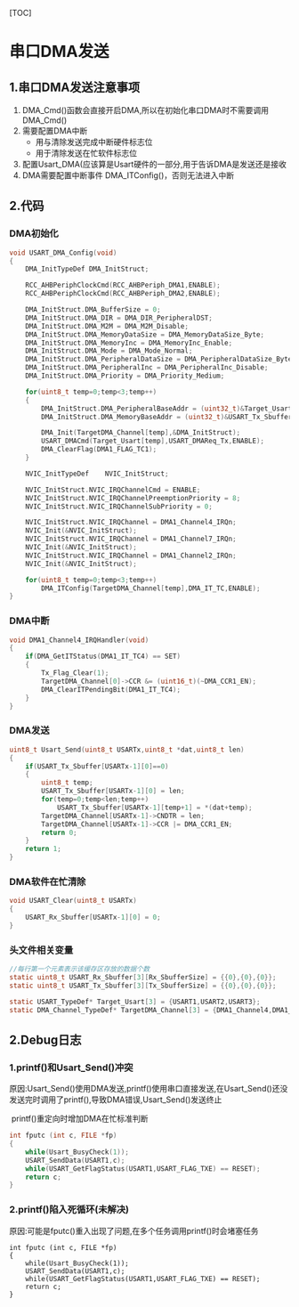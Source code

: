 [TOC]

# 串口DMA发送

## 1.串口DMA发送注意事项

1. DMA_Cmd()函数会直接开启DMA,所以在初始化串口DMA时不需要调用DMA_Cmd()
2. 需要配置DMA中断
   - 用与清除发送完成中断硬件标志位
   - 用于清除发送在忙软件标志位
3. 配置Usart_DMA(应该算是Usart硬件的一部分,用于告诉DMA是发送还是接收
4. DMA需要配置中断事件 DMA_ITConfig()，否则无法进入中断

## 2.代码

### 	DMA初始化

```c
void USART_DMA_Config(void)
{
    DMA_InitTypeDef DMA_InitStruct;

    RCC_AHBPeriphClockCmd(RCC_AHBPeriph_DMA1,ENABLE);
    RCC_AHBPeriphClockCmd(RCC_AHBPeriph_DMA2,ENABLE);

    DMA_InitStruct.DMA_BufferSize = 0;
    DMA_InitStruct.DMA_DIR = DMA_DIR_PeripheralDST;
    DMA_InitStruct.DMA_M2M = DMA_M2M_Disable;
    DMA_InitStruct.DMA_MemoryDataSize = DMA_MemoryDataSize_Byte;
    DMA_InitStruct.DMA_MemoryInc = DMA_MemoryInc_Enable;
    DMA_InitStruct.DMA_Mode = DMA_Mode_Normal;
    DMA_InitStruct.DMA_PeripheralDataSize = DMA_PeripheralDataSize_Byte;
    DMA_InitStruct.DMA_PeripheralInc = DMA_PeripheralInc_Disable;
    DMA_InitStruct.DMA_Priority = DMA_Priority_Medium;

    for(uint8_t temp=0;temp<3;temp++)
    {
        DMA_InitStruct.DMA_PeripheralBaseAddr = (uint32_t)&Target_Usart[temp]->DR;
        DMA_InitStruct.DMA_MemoryBaseAddr = (uint32_t)&USART_Tx_Sbuffer[temp][1];

        DMA_Init(TargetDMA_Channel[temp],&DMA_InitStruct);
        USART_DMACmd(Target_Usart[temp],USART_DMAReq_Tx,ENABLE);
        DMA_ClearFlag(DMA1_FLAG_TC1);
    }

    NVIC_InitTypeDef    NVIC_InitStruct;

    NVIC_InitStruct.NVIC_IRQChannelCmd = ENABLE;
    NVIC_InitStruct.NVIC_IRQChannelPreemptionPriority = 8;
    NVIC_InitStruct.NVIC_IRQChannelSubPriority = 0;

    NVIC_InitStruct.NVIC_IRQChannel = DMA1_Channel4_IRQn;
    NVIC_Init(&NVIC_InitStruct);
    NVIC_InitStruct.NVIC_IRQChannel = DMA1_Channel7_IRQn;
    NVIC_Init(&NVIC_InitStruct);
    NVIC_InitStruct.NVIC_IRQChannel = DMA1_Channel2_IRQn;
    NVIC_Init(&NVIC_InitStruct);

    for(uint8_t temp=0;temp<3;temp++)
        DMA_ITConfig(TargetDMA_Channel[temp],DMA_IT_TC,ENABLE);
}
```

### 	DMA中断

```c
void DMA1_Channel4_IRQHandler(void)
{
    if(DMA_GetITStatus(DMA1_IT_TC4) == SET)
    {
        Tx_Flag_Clear(1);
        TargetDMA_Channel[0]->CCR &= (uint16_t)(~DMA_CCR1_EN);
        DMA_ClearITPendingBit(DMA1_IT_TC4);
    }
}
```

### 	DMA发送

```c
uint8_t Usart_Send(uint8_t USARTx,uint8_t *dat,uint8_t len)
{
    if(USART_Tx_Sbuffer[USARTx-1][0]==0)
    {
        uint8_t temp;
        USART_Tx_Sbuffer[USARTx-1][0] = len;
        for(temp=0;temp<len;temp++)
            USART_Tx_Sbuffer[USARTx-1][temp+1] = *(dat+temp);
        TargetDMA_Channel[USARTx-1]->CNDTR = len;
        TargetDMA_Channel[USARTx-1]->CCR |= DMA_CCR1_EN;
        return 0;
    }
    return 1;
}
```

### 	DMA软件在忙清除

```c
void USART_Clear(uint8_t USARTx)
{
    USART_Rx_Sbuffer[USARTx-1][0] = 0;
}
```

### 	头文件相关变量

```C
//每行第一个元素表示该缓存区存放的数据个数
static uint8_t USART_Rx_Sbuffer[3][Rx_SbufferSize] = {{0},{0},{0}};
static uint8_t USART_Tx_Sbuffer[3][Tx_SbufferSize] = {{0},{0},{0}};

static USART_TypeDef* Target_Usart[3] = {USART1,USART2,USART3};
static DMA_Channel_TypeDef* TargetDMA_Channel[3] = {DMA1_Channel4,DMA1_Channel7,DMA1_Channel2};
```

## 2.Debug日志

### 	1.printf()和Usart_Send()冲突

​			原因:Usart_Send()使用DMA发送,printf()使用串口直接发送,在Usart_Send()还没发送完时调用了printf(),导致DMA错误,Usart_Send()发送终止

​			printf()重定向时增加DMA在忙标准判断

```c
int fputc (int c, FILE *fp)
{
    while(Usart_BusyCheck(1));
	USART_SendData(USART1,c);
	while(USART_GetFlagStatus(USART1,USART_FLAG_TXE) == RESET);
	return c;
}
```

### 2.printf()陷入死循环(未解决)

​	原因:可能是fputc()重入出现了问题,在多个任务调用printf()时会堵塞任务

```x
int fputc (int c, FILE *fp)
{
    while(Usart_BusyCheck(1));
	USART_SendData(USART1,c);
	while(USART_GetFlagStatus(USART1,USART_FLAG_TXE) == RESET);
	return c;
}
```

